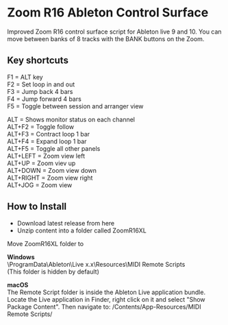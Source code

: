 # Zoom R16 Ableton Control Surface
Improved Zoom R16 control surface script for Ableton live 9 and 10. You can move between banks of 8 tracks with the BANK buttons on the Zoom.

## Key shortcuts
<p>
F1 = ALT key<br/>
F2 = Set loop in and out<br/>
F3 = Jump back 4 bars<br/>
F4 = Jump forward 4 bars<br/>
F5 = Toggle between session and arranger view
</p>
<p>
ALT = Shows monitor status on each channel<br/>
ALT+F2 = Toggle follow<br/>
ALT+F3 = Contract loop 1 bar<br/>
ALT+F4 = Expand loop 1 bar<br/>
ALT+F5 = Toggle all other panels<br/>
ALT+LEFT = Zoom view left<br/>
ALT+UP = Zoom viev up<br/>
ALT+DOWN = Zoom view down<br/>
ALT+RIGHT = Zoom view right<br/>
ALT+JOG = Zoom view
</p>

## How to Install
* Download latest release from here
* Unzip content into a folder called ZoomR16XL

Move ZoomR16XL folder to

<b>Windows</b>
<br/>
\ProgramData\Ableton\Live x.x\Resources\MIDI Remote Scripts\
(This folder is hidden by default)

<b>macOS</b>
<br/>
The Remote Script folder is inside the Ableton Live application bundle. Locate the Live application in Finder, right click on it and select "Show Package Content". Then navigate to: /Contents/App-Resources/MIDI Remote Scripts/